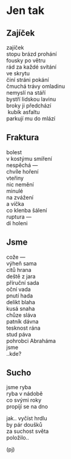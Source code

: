 Jen tak
=======


Zajíček
-------

zajíček  
stopu brázd prohání  
fousky po větru  
rád za každé svítání  
ve skrytu  
činí stráni pokání  
čmuchá trávy omladinu  
nemyslí na stáří  
bystří lidskou lavinu  
broky ji předchází  
&nbsp;kubík asfaltu  
parkují mu do mlází


Fraktura
--------

bolest  
v kostýmu smíření  
nespěchá —  
chvíle hoření  
vteřiny  
nic nemění  
minulé  
na zvážení  
a víčka  
co klenba šálení  
ruptura —  
dí holeni


Jsme
----

cože —  
výheň sama   
citů hrana  
deště z jara  
příruční sada   
oční vada  
pnutí hada   
delikt blaha  
kusá snaha  
chůze sláva  
patník dávna  
tesknost rána  
stud páva   
pohrobci Abraháma  
jsme  
..kde?


Sucho
-----
  
jsme ryba  
ryba v nádobě  
co svými roky  
propíjí se na dno

jak.. vyčíst hrdlu  
by pár doušků  
za suchost světa  
položilo..


(pj)

